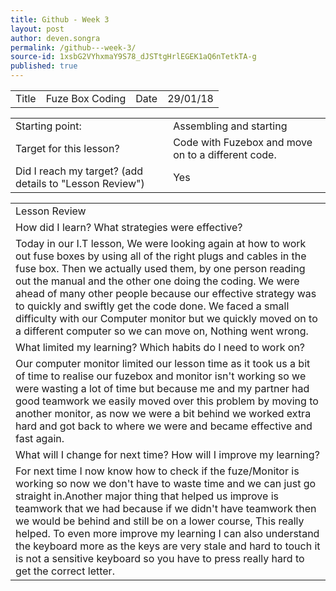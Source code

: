```yaml
---
title: Github - Week 3
layout: post
author: deven.songra
permalink: /github---week-3/
source-id: 1xsbG2VYhxmaY9S78_dJSTtgHrlEGEK1aQ6nTetkTA-g
published: true
---
```

<table>
  <tr>
    <td>Title</td>
    <td>Fuze Box Coding </td>
    <td>Date</td>
    <td>29/01/18</td>
  </tr>
</table>


<table>
  <tr>
    <td>Starting point:</td>
    <td>Assembling and starting </td>
  </tr>
  <tr>
    <td>Target for this lesson?</td>
    <td>Code with Fuzebox and move on to a different code.</td>
  </tr>
  <tr>
    <td>Did I reach my target? 
(add details to "Lesson Review")</td>
    <td> Yes </td>
  </tr>
</table>


<table>
  <tr>
    <td>Lesson Review</td>
  </tr>
  <tr>
    <td>How did I learn? What strategies were effective? </td>
  </tr>
  <tr>
    <td>Today in our I.T lesson, We were looking again at how to work out fuse boxes by using all of the right plugs and cables in the fuse box. Then we actually used them, by one person reading out the manual and the other one doing the coding. We were ahead of many other people because our effective strategy was to quickly and swiftly get the code done. We faced a small difficulty with our Computer monitor but we quickly moved on to a different computer so we can move on, Nothing went wrong. </td>
  </tr>
  <tr>
    <td>What limited my learning? Which habits do I need to work on? </td>
  </tr>
  <tr>
    <td>Our computer monitor limited our lesson time as it took us a bit of time to realise our fuzebox and monitor isn't working so we were wasting a lot of time but because me and my partner had good teamwork we easily moved over this problem by moving to another monitor, as now we were a bit behind we worked extra hard and got back to where we were and became effective and fast again.</td>
  </tr>
  <tr>
    <td>What will I change for next time? How will I improve my learning?</td>
  </tr>
  <tr>
    <td>For next time I now know how to check if the fuze/Monitor is working so now we don't have to waste time and we can just go straight in.Another major thing that helped us improve is teamwork that we had because if we didn't have teamwork then we would be behind and still be on a lower course, This really helped. To even more improve my learning I can also understand the keyboard more as the keys are very stale and hard to touch it is not a sensitive keyboard so you have to press really hard to get the correct letter.</td>
  </tr>
</table>


